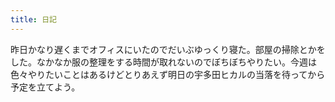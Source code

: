 ```yaml
---
title: 日記
---
```


昨日かなり遅くまでオフィスにいたのでだいぶゆっくり寝た。部屋の掃除とかをした。なかなか服の整理をする時間が取れないのでぼちぼちやりたい。今週は色々やりたいことはあるけどとりあえず明日の宇多田ヒカルの当落を待ってから予定を立てよう。